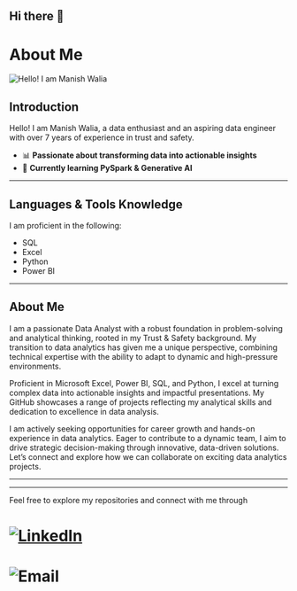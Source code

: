 ## Hi there 👋

# About Me

![Hello! I am Manish Walia](https://yourgifurl.com/animated-hello.gif)



## Introduction

Hello! I am Manish Walia, a data enthusiast and an aspiring data engineer with over 7 years of experience in trust and safety.

- 📊 **Passionate about transforming data into actionable insights**
- 🌱 **Currently learning PySpark & Generative AI**

---

## Languages & Tools Knowledge

I am proficient in the following:

- SQL
- Excel
- Python
- Power BI

---

## About Me

I am a passionate Data Analyst with a robust foundation in problem-solving and analytical thinking, rooted in my Trust & Safety background. My transition to data analytics has given me a unique perspective, combining technical expertise with the ability to adapt to dynamic and high-pressure environments.

Proficient in Microsoft Excel, Power BI, SQL, and Python, I excel at turning complex data into actionable insights and impactful presentations. My GitHub showcases a range of projects reflecting my analytical skills and dedication to excellence in data analysis.

I am actively seeking opportunities for career growth and hands-on experience in data analytics. Eager to contribute to a dynamic team, I aim to drive strategic decision-making through innovative, data-driven solutions. Let’s connect and explore how we can collaborate on exciting data analytics projects.



---

---

Feel free to explore my repositories and connect with me through
# [![LinkedIn](https://img.shields.io/badge/LinkedIn-Manish%20Walia-blue)](https://www.linkedin.com/in/manish-walia-673b501a4)  
# ![Email](https://img.shields.io/badge/Email-alhuwalia6784manish@gmail.com-red)


